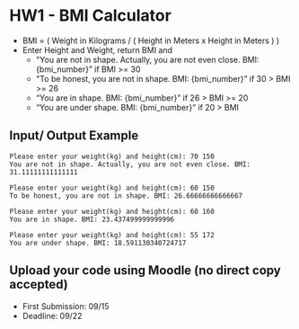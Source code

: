 # HW1 - BMI Calculator

- BMI = ( Weight in Kilograms / ( Height in Meters x Height in Meters ) ) 
- Enter Height and Weight, return BMI and 
    - "You are not in shape. Actually, you are not even close. BMI: {bmi_number}” if BMI >= 30 
    - "To be honest, you are not in shape. BMI: {bmi_number}” if 30 > BMI >= 26
    - “You are in shape. BMI: {bmi_number}” if 26 > BMI >= 20 
    - “You are under shape. BMI: {bmi_number}” if 20 > BMI 

## Input/ Output Example
```
Please enter your weight(kg) and height(cm): 70 150
You are not in shape. Actually, you are not even close. BMI: 31.11111111111111
```

```
Please enter your weight(kg) and height(cm): 60 150
To be honest, you are not in shape. BMI: 26.66666666666667
```

```
Please enter your weight(kg) and height(cm): 60 160
You are in shape. BMI: 23.437499999999996
```

```
Please enter your weight(kg) and height(cm): 55 172
You are under shape. BMI: 18.591130340724717
```

## Upload your code using Moodle (no direct copy accepted) 
- First Submission: 09/15
- Deadline: 09/22
